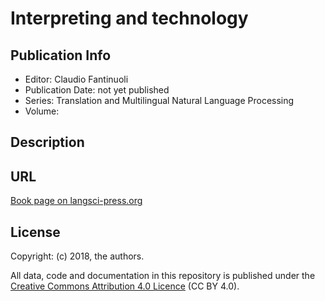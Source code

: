 # Interpreting and technology

## Publication Info

- Editor: Claudio Fantinuoli
- Publication Date: not yet published
- Series: Translation and Multilingual Natural Language Processing 
- Volume: 

## Description



## URL

[Book page on langsci-press.org](http://langsci-press.org/catalog/book/209)


## License

Copyright: (c) 2018, the authors.

All data, code and documentation in this repository is published under the
[Creative Commons Attribution 4.0 Licence](http://creativecommons.org/licenses/by/4.0/)
(CC BY 4.0).
